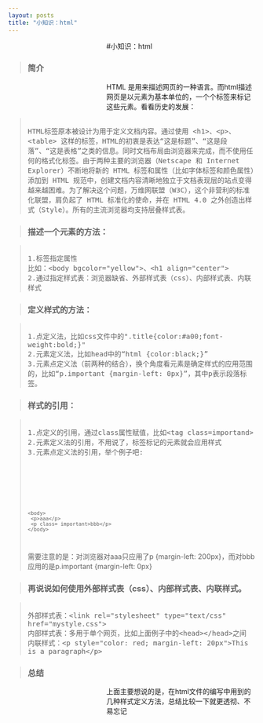 ```yaml
---
layout: posts
title: "小知识：html"
---
```

#小知识：html
>### 简介
HTML 是用来描述网页的一种语言。而html描述网页是以元素为基本单位的，一个个标签来标记这些元素。看看历史的发展：
<blockquote>
<xmp style="white-space: pre-wrap; word-wrap: break-word;">
HTML标签原本被设计为用于定义文档内容。通过使用 <h1>、<p>、<table> 这样的标签，HTML的初衷是表达“这是标题”、“这是段落”、“这是表格”之类的信息。同时文档布局由浏览器来完成，而不使用任何的格式化标签。由于两种主要的浏览器（Netscape 和 Internet Explorer）不断地将新的 HTML 标签和属性（比如字体标签和颜色属性）添加到 HTML 规范中，创建文档内容清晰地独立于文档表现层的站点变得越来越困难。为了解决这个问题，万维网联盟（W3C），这个非营利的标准化联盟，肩负起了 HTML 标准化的使命，并在 HTML 4.0 之外创造出样式（Style）。所有的主流浏览器均支持层叠样式表。
</xmp>
</blockquote>

>### 描述一个元素的方法：
<blockquote>
<xmp style="white-space: pre-wrap; word-wrap: break-word;">
1.标签指定属性
比如：<body bgcolor="yellow">、<h1 align="center">
2.通过指定样式表：浏览器缺省、外部样式表（css）、内部样式表、内联样式
</xmp>
</blockquote>

>### 定义样式的方法：
<blockquote>
<xmp style="white-space: pre-wrap; word-wrap: break-word;">
1.点定义法，比如css文件中的".title{color:#a00;font-weight:bold;}"
2.元素定义法，比如head中的“html {color:black;}”
3.元素点定义法（前两种的结合），换个角度看元素是确定样式的应用范围的，比如“p.important {margin-left: 0px}”，其中p表示段落标签。
</xmp>
</blockquote>

>### 样式的引用：
<blockquote>
<xmp style="white-space: pre-wrap; word-wrap: break-word;">
1.点定义的引用，通过class属性赋值，比如<tag class=importand>
2.元素定义法的引用，不用说了，标签标记的元素就会应用样式
3.元素点定义法的引用，举个例子吧:
</xmp>
<code class="prettyprint linenums">
<html>  
    <head>  
     <style type="text/css">  
     p {margin-left: 200px}  
     p.important {margin-left: 0px}  
     </style>  
    </head>  
      
    <body>  
     <p>aaa</p>  
     <p class= important>bbb</p>  
    </body>  
</html>  
</code>
需要注意的是：对浏览器对aaa只应用了p {margin-left: 200px}，而对bbb应用的是p.important {margin-left: 0px}
</blockquote>

>### 再说说如何使用外部样式表（css）、内部样式表、内联样式。
<blockquote>
<xmp style="white-space: pre-wrap; word-wrap: break-word;">
外部样式表：<link rel="stylesheet" type="text/css" href="mystyle.css">
内部样式表：多用于单个网页，比如上面例子中的<head></head>之间
内联样式：<p style="color: red; margin-left: 20px">This is a paragraph</p>
</xmp>
</blockquote>

>### 总结
上面主要想说的是，在html文件的编写中用到的几种样式定义方法，总结比较一下就更透彻、不易忘记